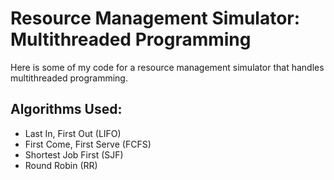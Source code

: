# Resource Management Simulator: Multithreaded Programming
Here is some of my code for a resource management simulator that handles multithreaded programming.

## Algorithms Used:

- Last In, First Out (LIFO)
- First Come, First Serve (FCFS)
- Shortest Job First (SJF)
- Round Robin (RR)